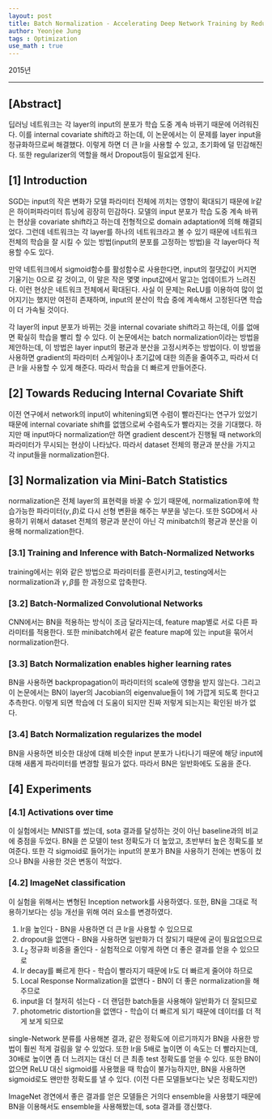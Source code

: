 ```yaml
---
layout: post
title: Batch Normalization - Accelerating Deep Network Training by Reducing Internal Covariate Shift
author: Yeonjee Jung
tags : Optimization
use_math : true
---
```


2015년

---

## [Abstract]

딥러닝 네트워크는 각 layer의 input의 분포가 학습 도중 계속 바뀌기 때문에 어려워진다. 이를 internal covariate shift라고 하는데, 이 논문에서는 이 문제를 layer input을 정규화하므로써 해결했다. 이렇게 하면 더 큰 lr을 사용할 수 있고, 초기화에 덜 민감해진다. 또한 regularizer의 역할을 해서 Dropout등이 필요없게 된다.

## [1] Introduction

SGD는 input의 작은 변화가 모델 파라미터 전체에 끼치는 영향이 확대되기 때문에 lr같은 하이퍼파라미터 튜닝에 굉장히 민감하다. 모델의 input 분포가 학습 도중 계속 바뀌는 현상을 covariate shift라고 하는데 전형적으로 domain adaptation에 의해 해결되었다. 그런데 네트워크는 각 layer를 하나의 네트워크라고 볼 수 있기 때문에 네트워크 전체의 학습을 잘 시킬 수 있는 방법(input의 분포를 고정하는 방법)을 각 layer마다 적용할 수도 있다.

만약 네트워크에서 sigmoid함수를 활성함수로 사용한다면, input의 절댓값이 커지면 기울기는 0으로 갈 것이고, 이 말은 작은 몇몇 input값에서 말고는 업데이트가 느려진다. 이런 현상은 네트워크 전체에서 확대된다. 사실 이 문제는 ReLU를 이용하여 많이 없어지기는 했지만 여전히 존재하며, input의 분산이 학습 중에 계속해서 고정된다면 학습이 더 가속될 것이다.

각 layer의 input 분포가 바뀌는 것을 internal covariate shift라고 하는데, 이를 없애면 확실히 학습을 빨리 할 수 있다. 이 논문에서는 batch normalization이라는 방법을 제안하는데, 이 방법은 layer input의 평균과 분산을 고정시켜주는 방법이다. 이 방법을 사용하면 gradient의 파라미터 스케일이나 초기값에 대한 의존을 줄여주고, 따라서 더 큰 lr을 사용할 수 있게 해준다. 따라서 학습을 더 빠르게 만들어준다.

## [2] Towards Reducing Internal Covariate Shift

이전 연구에서 network의 input이 whitening되면 수렴이 빨라진다는 연구가 있었기 때문에 internal covariate shift를 없앰으로써 수렴속도가 빨라지는 것을 기대했다. 하지만 매 input마다  normalization만 하면 gradient descent가 진행될 때 network의 파라미터가 무시되는 현상이 나타났다. 따라서 dataset 전체의 평균과 분산을 가지고 각 input들을 normalization한다.

## [3] Normalization via Mini-Batch Statistics

normalization은 전체 layer의 표현력을 바꿀 수 있기 때문에, normalization후에 학습가능한 파라미터($\gamma, \beta$)로 다시 선형 변환을 해주는 부분을 넣는다. 또한 SGD에서 사용하기 위해서 dataset 전체의 평균과 분산이 아닌 각 minibatch의 평균과 분산을 이용해 normalization한다.

### [3.1] Training and Inference with Batch-Normalized Networks

training에서는 위와 같은 방법으로 파라미터를 훈련시키고, testing에서는 normalization과 $\gamma, \beta$를 한 과정으로 압축한다.

### [3.2] Batch-Normalized Convolutional Networks

CNN에서는 BN을 적용하는 방식이 조금 달라지는데, feature map별로 서로 다른 파라미터를 적용한다. 또한 minibatch에서 같은 feature map에 있는 input을 묶어서 normalization한다.

### [3.3] Batch Normalization enables higher learning rates

BN을 사용하면 backpropagation이 파라미터의 scale에 영향을 받지 않는다. 그리고 이 논문에서는 BN이 layer의 Jacobian의 eigenvalue들이 1에 가깝게 되도록 한다고 추측한다. 이렇게 되면 학습에 더 도움이 되지만 진짜 저렇게 되는지는 확인된 바가 없다.

### [3.4] Batch Normalization regularizes the model

BN을 사용하면 비슷한 대상에 대해 비슷한 input 분포가 나타나기 때문에 해당 input에 대해 새롭게 파라미터를 변경할 필요가 없다. 따라서 BN은 일반화에도 도움을 준다.

## [4] Experiments

### [4.1] Activations over time

이 실험에서는 MNIST를 썼는데, sota 결과를 달성하는 것이 아닌 baseline과의 비교에 중점을 두었다. BN을 쓴 모델이 test 정확도가 더 높았고, 초반부터 높은 정확도를 보여준다. 또한 각 sigmoid로 들어가는 input의 분포가 BN을 사용하기 전에는 변동이 컸으나 BN을 사용한 것은 변동이 적었다.

### [4.2] ImageNet classification

이 실험을 위해서는 변형된 Inception network를 사용하였다. 또한, BN을 그대로 적용하기보다는 성능 개선을 위해 여러 요소를 변경하였다.

1. lr을 높인다 - BN을 사용하면 더 큰 lr을 사용할 수 있으므로  
2. dropout을 없앤다 - BN을 사용하면 일반화가 더 잘되기 때문에 굳이 필요없으므로  
3. $L_2$ 정규화 비중을 줄인다 - 실험적으로 이렇게 하면 더 좋은 결과를 얻을 수 있으므로  
4. lr decay를 빠르게 한다 - 학습이 빨라지기 때문에 lr도 더 빠르게 줄어야 하므로  
5. Local Response Normalization을 없앤다 - BN이 더 좋은 normalization을 해주므로  
6. input을 더 철저히 섞는다 - 더 랜덤한 batch들을 사용해야 일반화가 더 잘되므로  
7. photometric distortion을 없앤다 - 학습이 더 빠르게 되기 때문에 데이터를 더 적게 보게 되므로  

single-Network 분류를 사용해본 결과, 같은 정확도에 이르기까지가 BN을 사용한 방법이 훨씬 적게 걸림을 알 수 있었다. 또한 lr을 5배로 높이면 이 속도는 더 빨라지는데, 30배로 높이면 좀 더 느려지는 대신 더 큰 최종 test 정확도를 얻을 수 있다. 또한 BN이 없으면 ReLU 대신 sigmoid를 사용했을 때 학습이 불가능하지만, BN을 사용하면 sigmoid로도 왠만한 정확도를 낼 수 있다. (이전 다른 모델들보다는 낮은 정확도지만)

ImageNet 경연에서 좋은 결과를 얻은 모델들은 거의다 ensemble을 사용했기 때문에 BN을 이용해서도 ensemble을 사용해봤는데, sota 결과를 갱신했다.
